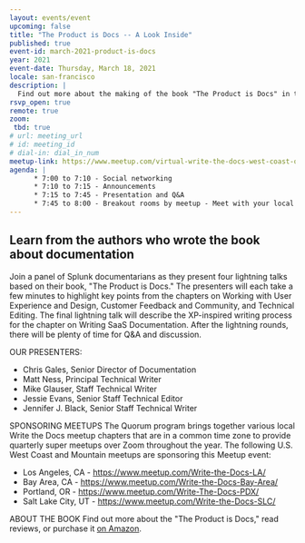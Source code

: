 ```yaml
---
layout: events/event
upcoming: false
title: "The Product is Docs -- A Look Inside"
published: true
event-id: march-2021-product-is-docs
year: 2021
event-date: Thursday, March 18, 2021
locale: san-francisco
description: |
  Find out more about the making of the book "The Product is Docs" in this super-meetup sponsored by the Portland, L.A., Salt Lake City, and Bay Area meetups.
rsvp_open: true
remote: true
zoom:
 tbd: true
# url: meeting_url
# id: meeting_id
# dial-in: dial_in_num
meetup-link: https://www.meetup.com/virtual-write-the-docs-west-coast-quorum/events/276616460/
agenda: |
      * 7:00 to 7:10 - Social networking
      * 7:10 to 7:15 - Announcements
      * 7:15 to 7:45 - Presentation and Q&A
      * 7:45 to 8:00 - Breakout rooms by meetup - Meet with your local meetup organizers and members to say hi to other people in your area!
---
```


## Learn from the authors who wrote the book about documentation


Join a panel of Splunk documentarians as they present four lightning talks based on their book, "The Product is Docs." The presenters will each take a few minutes to highlight key points from the chapters on Working with User Experience and Design, Customer Feedback and Community, and Technical Editing. The final lightning talk will describe the XP-inspired writing process for the chapter on Writing SaaS Documentation. After the lightning rounds, there will be plenty of time for Q&A and discussion.

OUR PRESENTERS:

* Chris Gales, Senior Director of Documentation
* Matt Ness, Principal Technical Writer
* Mike Glauser, Staff Technical Writer
* Jessie Evans, Senior Staff Technical Editor
* Jennifer J. Black, Senior Staff Technical Writer


SPONSORING MEETUPS
The Quorum program brings together various local Write the Docs meetup chapters that are in a common time zone to provide quarterly super meetups over Zoom throughout the year. The following U.S. West Coast and Mountain meetups are sponsoring this Meetup event:

* Los Angeles, CA - https://www.meetup.com/Write-the-Docs-LA/
* Bay Area, CA - https://www.meetup.com/Write-the-Docs-Bay-Area/
* Portland, OR - https://www.meetup.com/Write-The-Docs-PDX/
* Salt Lake City, UT - https://www.meetup.com/Write-the-Docs-SLC/

ABOUT THE BOOK
Find out more about the "The Product is Docs," read reviews, or purchase it [on Amazon](https://www.amazon.com/Product-Docs-technical-documentation-development/dp/B085KK6G8F/ref=sr_1_1?dchild=1&keywords=the+product+is+docs&qid=1615177307&sr=8-1).
